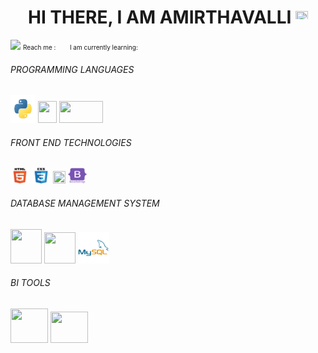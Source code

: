 <div>
<h1 align="center">HI THERE, I AM  AMIRTHAVALLI   <img src="https://camo.githubusercontent.com/e8e7b06ecf583bc040eb60e44eb5b8e0ecc5421320a92929ce21522dbc34c891/68747470733a2f2f6d656469612e67697068792e636f6d2f6d656469612f6876524a434c467a6361737252346961377a2f67697068792e676966" height="20" width="20" <h1>
</div>  
<div>
  <img src="https://github.githubassets.com/images/icons/emoji/unicode/1f4eb.png" height="10",width="10">
  <font size="-2"> Reach me :&nbsp&nbsp  </font>
  
  <img src="https://github.githubassets.com/images/icons/emoji/unicode/1f331.png" height= "10" width="10">
  <font size="-2"> I am currently learning:&nbsp&nbsp </font>
  
<div>
  <h6> PROGRAMMING LANGUAGES </h6>
  <img src = "https://raw.githubusercontent.com/github/explore/80688e429a7d4ef2fca1e82350fe8e3517d3494d/topics/python/python.png" height ="45" width="40">
  <img src = "https://static.javatpoint.com/csharp/images/c-sharp.png" height ="35" width="30">
  <img src = "https://www.solvps.com/blog/wp-content/uploads/2014/08/newdotnetlogo_2.png" height ="35" width="70">
  
 </div>   
  <div>
  <h6> FRONT END TECHNOLOGIES </h6>
  <img src = "https://raw.githubusercontent.com/devicons/devicon/master/icons/html5/html5-original-wordmark.svg" height ="25" width="30">
  <img src = "https://raw.githubusercontent.com/devicons/devicon/master/icons/css3/css3-original-wordmark.svg" height ="25" width="30">
  <img src = "https://user-images.githubusercontent.com/101113632/162752358-7f675bd5-34b0-4c14-aa1d-bee3ae6d87e2.png" height ="20" width="20">
  <img src = "https://raw.githubusercontent.com/devicons/devicon/master/icons/bootstrap/bootstrap-plain-wordmark.svg" height ="25" width="30">
 </div>   
  <div>
  <h6> DATABASE MANAGEMENT SYSTEM</h6>
  <img src = "https://camo.githubusercontent.com/42dfd0950d93092d82d677877fe87d5bab1e2acccc1110bf0f9dd755988ccb7e/68747470733a2f2f7777772e7376677265706f2e636f6d2f73686f772f3330333232392f6d6963726f736f66742d73716c2d7365727665722d6c6f676f2e737667" height ="55" width="50">
  <img src = "https://www.fujitsu.com/lu/Images/oracle-db580x224_tcm67-40873.jpg" height="50" width="50">
  <img src ="https://raw.githubusercontent.com/devicons/devicon/master/icons/mysql/mysql-original-wordmark.svg" height="50" width="50">
 </div> 
 <div>
  <h6>BI TOOLS</h6>
  <img src ="https://novorender.com/wp-content/uploads/2021/10/power-bi.jpg" height="55" width="60">
  <img src = "https://static.wixstatic.com/media/e16c6a_3ad31c0baa1d45e88d15b1f9ed24b576~mv2.png/v1/fill/w_360,h_209,al_c,q_90/e16c6a_3ad31c0baa1d45e88d15b1f9ed24b576~mv2.webp" height="50" width="60">
 </div>    

